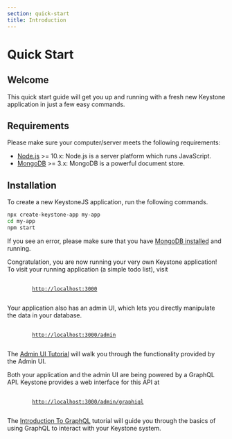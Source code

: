 ```yaml
---
section: quick-start
title: Introduction
---
```


# Quick Start

## Welcome

This quick start guide will get you up and running with a fresh new Keystone application in just a few easy commands.

## Requirements

Please make sure your computer/server meets the following requirements:

- [Node.js](https://nodejs.org/) >= 10.x: Node.js is a server platform which runs JavaScript.
- [MongoDB](https://www.mongodb.com/) >= 3.x: MongoDB is a powerful document store.

## Installation

To create a new KeystoneJS application, run the following commands.

```sh
npx create-keystone-app my-app
cd my-app
npm start
```

If you see an error, please make sure that you have [MongoDB installed](../quick-start/mongodb.md) and running.

Congratulation, you are now running your very own Keystone application!
To visit your running application (a simple todo list), visit

<pre>
	<code>
		<a href="http://localhost:3000">http://localhost:3000</a>
	</code>
</pre>

Your application also has an admin UI, which lets you directly manipulate the data in your database.

<pre>
	<code>
		<a href="http://localhost:3000/admin/">http://localhost:3000/admin</a>
	</code>
</pre>

The [Admin UI Tutorial](../tutorials/admin-ui.md) will walk you through the functionality provided by the Admin UI.

Both your application and the admin UI are being powered by a GraphQL API.
Keystone provides a web interface for this API at

<pre>
	<code>
		<a href="http://localhost:3000/admin/graphiql">http://localhost:3000/admin/graphiql</a>
	</code>
</pre>

The [Introduction To GraphQL](../tutorials/intro-to-graphql.md) tutorial will guide you through the basics of using GraphQL to interact with your Keystone system.
